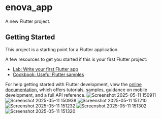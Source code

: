 # enova_app

A new Flutter project.

## Getting Started

This project is a starting point for a Flutter application.

A few resources to get you started if this is your first Flutter project:

- [Lab: Write your first Flutter app](https://docs.flutter.dev/get-started/codelab)
- [Cookbook: Useful Flutter samples](https://docs.flutter.dev/cookbook)

For help getting started with Flutter development, view the
[online documentation](https://docs.flutter.dev/), which offers tutorials,
samples, guidance on mobile development, and a full API reference.
![Screenshot 2025-05-11 150911](https://github.com/user-attachments/assets/82114c67-b9ab-418b-b3ef-4ec71ecb013a)
![Screenshot 2025-05-11 150938](https://github.com/user-attachments/assets/ab84de44-b1fd-45f9-b811-cf89960ac602)
![Screenshot 2025-05-11 151210](https://github.com/user-attachments/assets/daac105e-87f7-4e87-90ef-71bf4588d6ae)
![Screenshot 2025-05-11 151232](https://github.com/user-attachments/assets/37d60a0d-2fec-46a2-9b49-5a8490169b28)
![Screenshot 2025-05-11 151302](https://github.com/user-attachments/assets/de97e5ed-f4e4-4201-b560-468e8ae49ded)
![Screenshot 2025-05-11 151320](https://github.com/user-attachments/assets/b1ae3eec-fb24-46b8-8a6e-88b89227e0cc)
